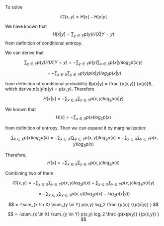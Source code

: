 To solve

$$
IG(x,y) =H[x] - H[x|y]
$$

We have known that 
$$
H[x|y] = \sum_{y \in Y} p(y) H(X|Y=y) 
$$ from definition of conditional entropy.

We can derive that

$$
\sum_{y \in Y} p(y) H(X|Y=y) = -\sum_{y \in Y} p(y) \sum_{x \in X} p(x|y) log_2 {p(x|y)}
$$


$$
= -\sum_{x \in X} \sum_{y \in Y} p(y) p(x|y) log_2 {p(x|y)}
$$


from definition of conditional probability $p(x|y) = \frac {p(x,y)} {p(y)}$, which derive $p(x|y) {p(y)} = {p(x,y)}$. Therefore

$$
H[x|y] = -\sum_{x \in X} \sum_{y \in Y} p(x,y) log_2 {p(x|y)}
$$

We known that
$$
H[x] = -\sum_{x \in X} p(x)log_2 {p(x)}
$$

from definition of entropy. Then we can expand it by marginalization:

$$
-\sum_{x \in X} p(x)log_2 {p(x)} = -\sum_{x \in X} (\sum_{y \in Y} p(x, y) ) log_2 p(x) = -\sum_{x \in X} \sum_{y \in Y} p(x, y)  log_2 p(x)
$$

Therefore,
$$
H[x] = -\sum_{x \in X} \sum_{y \in Y} p(x, y)  log_2 p(x)
$$

Combining two of them

$$
IG(x,y) = -\sum_{x \in X} \sum_{y \in Y} p(x, y)  log_2 p(x) +\sum_{x \in X} \sum_{y \in Y} p(x,y) log_2 {p(x|y)}
$$


$$
= -\sum_{x \in X} \sum_{y \in Y} p(x,y) (log_2 p(x)-   log_2 {p(x|y)})
$$

$$
= -\sum_{x \in X} \sum_{y \in Y} p(x,y) log_2 \frac {p(x)} {{p(x|y)} }
$$

$$
= -\sum_{x \in X} \sum_{y \in Y} p(x,y) log_2 \frac {p(x)p(y)} {{p(x,y)} }
$$

